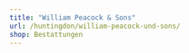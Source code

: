 ```yaml
---
title: "William Peacock & Sons"
url: /huntingdon/william-peacock-und-sons/
shop: Bestattungen
---
```

